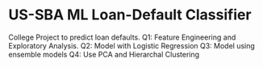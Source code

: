# US-SBA ML Loan-Default Classifier
College Project to predict loan defaults. Q1: Feature Engineering and Exploratory Analysis. Q2: Model with Logistic Regression Q3: Model using ensemble models Q4: Use PCA and Hierarchal Clustering

